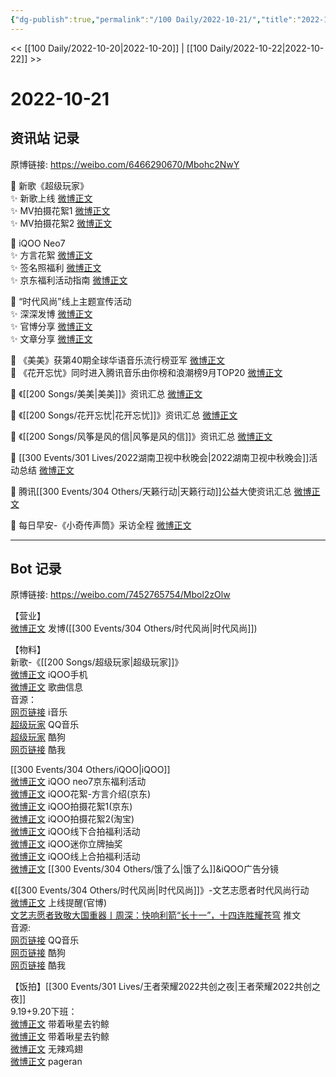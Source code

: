 ```yaml
---
{"dg-publish":true,"permalink":"/100 Daily/2022-10-21/","title":"2022-10-21","created":"2022-11-09T02:18:26.000+08:00","updated":"2023-04-11T12:56:22.185+08:00"}
---
```



<< [[100 Daily/2022-10-20\|2022-10-20]] | [[100 Daily/2022-10-22\|2022-10-22]] >>

# 2022-10-21

## 资讯站 记录

原博链接: https://weibo.com/6466290670/Mbohc2NwY

💫 新歌《超级玩家》  
✨ 新歌上线 [微博正文](https://m.weibo.cn/6466290670/4826801132013337)  
✨ MV拍摄花絮1 [微博正文](https://m.weibo.cn/6466290670/4826996649757005)  
✨ MV拍摄花絮2 [微博正文](https://m.weibo.cn/6466290670/4827026986632982)

💫 iQOO Neo7  
✨ 方言花絮 [微博正文](https://m.weibo.cn/6466290670/4826807843686434)  
✨ 签名照福利 [微博正文](https://m.weibo.cn/6466290670/4827013779818438)  
✨ 京东福利活动指南 [微博正文](https://m.weibo.cn/6466290670/4826806618161358)

💫 “时代风尚”线上主题宣传活动  
✨ 深深发博 [微博正文](https://m.weibo.cn/6466290670/4827077675581731)  
✨ 官博分享 [微博正文](https://m.weibo.cn/6466290670/4827072214342691)  
✨ 文章分享 [微博正文](https://m.weibo.cn/6466290670/4827086612859262)

💫 《美美》获第40期全球华语音乐流行榜亚军 [微博正文](https://m.weibo.cn/6466290670/4826980672864635)  
💫 《花开忘忧》同时进入腾讯音乐由你榜和浪潮榜9月TOP20 [微博正文](https://m.weibo.cn/6466290670/4826980036642508)

💫 《[[200 Songs/美美\|美美]]》资讯汇总 [微博正文](https://m.weibo.cn/6466290670/4827022071694650)

💫 《[[200 Songs/花开忘忧\|花开忘忧]]》资讯汇总 [微博正文](https://m.weibo.cn/6466290670/4827009265962177)

💫 《[[200 Songs/风筝是风的信\|风筝是风的信]]》资讯汇总 [微博正文](https://m.weibo.cn/6466290670/4827010113473616)

💫 [[300 Events/301 Lives/2022湖南卫视中秋晚会\|2022湖南卫视中秋晚会]]活动总结 [微博正文](https://m.weibo.cn/6466290670/4827133521697420)

💫 腾讯[[300 Events/304 Others/天籁行动\|天籁行动]]公益大使资讯汇总 [微博正文](https://m.weibo.cn/6466290670/4827067046957634)

💫 每日早安-《小奇传声筒》采访全程 [微博正文](https://m.weibo.cn/6466290670/4826918257428028)

---
## Bot 记录

原博链接: https://weibo.com/7452765754/Mbol2zOlw

【营业】  
[微博正文](http://weibo.com/1736988591/MbmlUwuVo) 发博([[300 Events/304 Others/时代风尚\|时代风尚]])

【物料】  
新歌-《[[200 Songs/超级玩家\|超级玩家]]》  
[微博正文](http://weibo.com/6960161079/MbfbnEZua) iQOO手机  
[微博正文](http://weibo.com/6466290670/MbfdD8rLb) 歌曲信息  
音源：  
[网页链接](https://weibo.cn/sinaurl?u=https%3A%2F%2Fmusic.vivo.com.cn%2F%23%2FnewSongShare%3Fid%3D685416659) i音乐  
[超级玩家](https://weibo.cn/sinaurl?u=https%3A%2F%2Fc.y.qq.com%2Fbase%2Ffcgi-bin%2Fu%3F__%3DExCe5sQ0dLlz) QQ音乐  
[超级玩家](https://weibo.cn/sinaurl?u=https%3A%2F%2Ft1.kugou.com%2Fsong.html%3Fid%3Ddgbtl35zEV2) 酷狗  
[网页链接](https://weibo.cn/sinaurl?u=https%3A%2F%2Fm.kuwo.cn%2Fyinyue%2F245628238%3Ff%3Darphone%26t%3Dsinawb%26isstar%3D0) 酷我

[[300 Events/304 Others/iQOO\|iQOO]]  
[微博正文](https://weibo.com/6466290670/Mbfmtyf8O) iQOO neo7京东福利活动  
[微博正文](https://weibo.com/6466290670/Mbfosft0C) iQOO花絮-方言介绍(京东)  
[微博正文](https://weibo.com/6466290670/MbkiYEWf3) iQOO拍摄花絮1(京东)  
[微博正文](https://weibo.com/6466290670/Mbl5UrPxA) iQOO拍摄花絮2(淘宝)  
[微博正文](https://weibo.com/6960161079/MbkCmnIRJ) iQOO线下合拍福利活动  
[微博正文](http://weibo.com/6378846558/MbkG8puum) iQOO迷你立牌抽奖  
[微博正文](http://weibo.com/6378846558/MbmUC1nTm) iQOO线上合拍福利活动  
[微博正文](https://weibo.com/1876242391/MbeQN6mSe) [[300 Events/304 Others/饿了么\|饿了么]]&iQOO广告分镜

《[[300 Events/304 Others/时代风尚\|时代风尚]]》-文艺志愿者时代风尚行动  
[微博正文](https://weibo.com/3211895913/MbmbIoFIK) 上线提醒(官博)  
[文艺志愿者致敬大国重器丨周深：快响利箭“长十一”，十四连胜耀苍穹](https://weibo.cn/sinaurl?u=https%3A%2F%2Fmp.weixin.qq.com%2Fs%2FLIGtD6b5XwPn1F2WHI69OQ) 推文  
音源:  
[网页链接](https://weibo.cn/sinaurl?u=https%3A%2F%2Fy.qq.com%2Fn%2Fryqq%2FsongDetail%2F379092910) QQ音乐  
[网页链接](https://weibo.cn/sinaurl?u=https%3A%2F%2Fwww.kugou.com%2Fmixsong%2F7h0reaae.html%23hash%3DEA69F0BA70A357A47639F1F08949DAAF%26album_id%3D62265197%26album_audio_id%3D451852210) 酷狗  
[网页链接](https://weibo.cn/sinaurl?u=https%3A%2F%2Fm.kuwo.cn%2Fyinyue%2F244943920%3Ff%3Dip%26t%3Dusercopy%26isstar%3D1) 酷我

【饭拍】[[300 Events/301 Lives/王者荣耀2022共创之夜\|王者荣耀2022共创之夜]]  
9.19+9.20下班：  
[微博正文](http://weibo.com/3246571812/MbfizhhxB) 带着啾星去钓鲸  
[微博正文](http://weibo.com/3246571812/Mbnyz5JJl) 带着啾星去钓鲸  
[微博正文](http://weibo.com/7495641082/MbfraF6aV) 无辣鸡翅  
[微博正文](http://weibo.com/7633014126/MbkytCtqA) pageran

